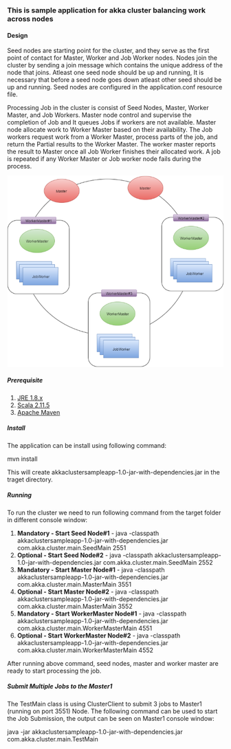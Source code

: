 <h3>This is sample application for akka cluster balancing work across nodes</h3>

<h4>Design</h4>

Seed nodes are starting point for the cluster, and they serve as the first point of contact for Master, Worker and Job Worker nodes. Nodes join the cluster by sending a join message which contains the unique address of the node that joins. Atleast one seed node should be up and running, It is necessary that before a seed node goes down atleast other seed should be up and running. Seed nodes are configured in the application.conf resource file.

Processing Job in the cluster is consist of Seed Nodes, Master, Worker Master, and Job Workers. Master node control and supervise the completion of Job and It queues Jobs if workers are not available. Master node allocate work to Worker Master based on their availability.
The Job workers request work from a Worker Master, process parts of the job, and return the
Partial results to the Worker Master. The worker master reports the result to Master once all Job Worker finishes their allocated work. A job is repeated if any Worker Master or Job worker node fails during the process.


<img src="https://github.com/asethia/akkacluster/blob/master/designdiagram/WorkerMaster.png" border="0">


<h5>Prerequisite</h5>

1. <a href="http://www.oracle.com/technetwork/java/javase/downloads/jre8-downloads-2133155.html">JRE 1.8.x</a>
2. <a href="http://www.scala-lang.org/download/all.html">Scala 2.11.5</a>
3. <a href="https://maven.apache.org/download.cgi">Apache Maven</a>

<h5>Install</h5>

The application can be install using following command:

mvn install

This will create akkaclustersampleapp-1.0-jar-with-dependencies.jar in the traget directory.

<h5>Running</h5>

To run the cluster we need to run following command from the target folder in different console window: 

1. <b>Mandatory - Start Seed Node#1</b> - java -classpath akkaclustersampleapp-1.0-jar-with-dependencies.jar com.akka.cluster.main.SeedMain 2551
2. <b>Optional - Start Seed Node#2</b> - java -classpath akkaclustersampleapp-1.0-jar-with-dependencies.jar com.akka.cluster.main.SeedMain 2552 
3. <b>Mandatory - Start Master Node#1</b> - java -classpath akkaclustersampleapp-1.0-jar-with-dependencies.jar com.akka.cluster.main.MasterMain 3551
4. <b>Optional - Start Master Node#2</b> - java -classpath akkaclustersampleapp-1.0-jar-with-dependencies.jar com.akka.cluster.main.MasterMain 3552
5. <b>Mandatory - Start WorkerMaster Node#1</b> - java -classpath akkaclustersampleapp-1.0-jar-with-dependencies.jar com.akka.cluster.main.WorkerMasterMain 4551
6. <b>Optional - Start WorkerMaster Node#2</b> - java -classpath akkaclustersampleapp-1.0-jar-with-dependencies.jar com.akka.cluster.main.WorkerMasterMain 4552

After running above command, seed nodes, master and worker master are ready to start processing the job.

<h5>Submit Multiple Jobs to the Master1</h5>

The TestMain class is using ClusterClient to submit 3 jobs to Master1 (running on port 3551) Node. The following command can be used to start the Job Submission, the output can be seen on Master1 console window:

java -jar akkaclustersampleapp-1.0-jar-with-dependencies.jar com.akka.cluster.main.TestMain

